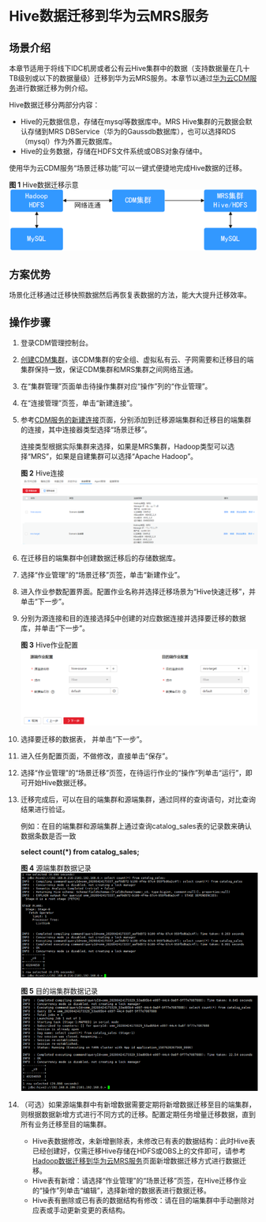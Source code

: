 # Hive数据迁移到华为云MRS服务<a name="mrs_01_0613"></a>

## 场景介绍<a name="section1493617440262"></a>

本章节适用于将线下IDC机房或者公有云Hive集群中的数据（支持数据量在几十TB级别或以下的数据量级）迁移到华为云MRS服务。本章节以通过[华为云CDM服务](https://support.huaweicloud.com/productdesc-cdm/cdm_01_0143.html)进行数据迁移为例介绍。

Hive数据迁移分两部分内容：

-   Hive的元数据信息，存储在mysql等数据库中。MRS Hive集群的元数据会默认存储到MRS DBService（华为的Gaussdb数据库），也可以选择RDS（mysql）作为外置元数据库。
-   Hive的业务数据，存储在HDFS文件系统或OBS对象存储中。

使用华为云CDM服务“场景迁移功能”可以一键式便捷地完成Hive数据的迁移。

**图 1**  Hive数据迁移示意<a name="fig70651237"></a>  
![](figures/Hive数据迁移示意.png "Hive数据迁移示意")

## 方案优势<a name="section13929155420264"></a>

场景化迁移通过迁移快照数据然后再恢复表数据的方法，能大大提升迁移效率。

## 操作步骤<a name="section1470163110271"></a>

1.  登录CDM管理控制台。
2.  [创建CDM集群](https://support.huaweicloud.com/usermanual-cdm/cdm_01_0018.html)，该CDM集群的安全组、虚拟私有云、子网需要和迁移目的端集群保持一致，保证CDM集群和MRS集群之间网络互通。
3.  在“集群管理”页面单击待操作集群对应“操作”列的“作业管理”。
4.  在“连接管理”页签，单击“新建连接”。
5.  <a name="li832616541539"></a>参考[CDM服务的新建连接](https://support.huaweicloud.com/usermanual-cdm/cdm_01_0023.html)页面，分别添加到迁移源端集群和迁移目的端集群的连接，其中连接器类型选择“场景迁移”。

    连接类型根据实际集群来选择，如果是MRS集群，Hadoop类型可以选择“MRS”，如果是自建集群可以选择“Apache Hadoop”。

    **图 2**  Hive连接<a name="fig11283141112013"></a>  
    ![](figures/Hive连接.png "Hive连接")

6.  在迁移目的端集群中创建数据迁移后的存储数据库。
7.  选择“作业管理”的“场景迁移”页签，单击“新建作业”。
8.  进入作业参数配置界面。配置作业名称并选择迁移场景为“Hive快速迁移”，并单击“下一步”。
9.  分别为源连接和目的连接选择[5](#li832616541539)中创建的对应数据连接并选择要迁移的数据库，并单击“下一步”。

    **图 3**  Hive作业配置<a name="fig1595811118239"></a>  
    ![](figures/Hive作业配置.png "Hive作业配置")

10. 选择要迁移的数据表， 并单击“下一步”。
11. 进入任务配置页面，不做修改，直接单击“保存”。
12. 选择“作业管理”的“场景迁移”页签，在待运行作业的“操作”列单击“运行”，即可开始Hive数据迁移。
13. 迁移完成后，可以在目的端集群和源端集群，通过同样的查询语句，对比查询结果进行验证。

    例如：在目的端集群和源端集群上通过查询catalog\_sales表的记录数来确认数据条数是否一致

    **select count\(\*\) from catalog\_sales;**

    **图 4**  源端集群数据记录<a name="fig189330145913"></a>  
    ![](figures/源端集群数据记录.png "源端集群数据记录")

    **图 5**  目的端集群数据记录<a name="fig8341236506"></a>  
    ![](figures/目的端集群数据记录.png "目的端集群数据记录")

14. （可选）如果源端集群中有新增数据需要定期将新增数据迁移至目的端集群，则根据数据新增方式进行不同方式的迁移。配置定期任务增量迁移数据，直到所有业务迁移至目的端集群。
    -   Hive表数据修改，未新增删除表，未修改已有表的数据结构：此时Hive表已经创建好，仅需迁移Hive存储在HDFS或OBS上的文件即可，请参考[Hadoop数据迁移到华为云MRS服务](Hadoop数据迁移到华为云MRS服务.md)页面新增数据迁移方式进行数据迁移。
    -   Hive表有新增：请选择“作业管理”的“场景迁移”页签，在Hive迁移作业的“操作”列单击“编辑”，选择新增的数据表进行数据迁移。
    -   Hive表有删除或已有表的数据结构有修改：请在目的端集群中手动删除对应表或手动更新变更的表结构。


